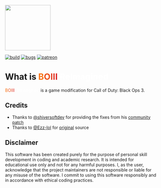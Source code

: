<img src="src/client/resources/icon.ico" width="150" height="150">

[![build](https://img.shields.io/github/actions/workflow/status/BiraruStudios/BOIII-ReImagined/build.yml?branch=main&label=Build&logo=github)](https://github.com/BiraruStudios/BOIII-ReImagined/actions)
[![bugs](https://img.shields.io/github/issues/BiraruStudios/BOIII-ReImagined/bug?label=Bugs&logo=github)](https://github.com/BiraruStudios/BOIII-ReImagined/issues?q=is%3Aissue+is%3Aopen+label%3Abug)
[![patreon](https://img.shields.io/badge/Patreon-support-red.svg?logo=patreon)](https://www.patreon.com/Biraru)
# What is <span style="color: #f97316">B</span><span style="color: #ec511c">O</span><span style="color: #e53f21">I</span><span style="color: #e23623">I</span><span style="color: #dc2626">I</span> <span style="color:white">ReImagined</span>

<span style="color: #f97316">B</span><span style="color: #ec511c">O</span><span style="color: #e53f21">I</span><span style="color: #e23623">I</span><span style="color: #dc2626">I</span> <span style="color: white">ReImagined</span> is a game modification for Call of Duty: Black Ops 3.

## Credits

- Thanks to <a href="https://github.com/shiversoftdev">@shiversoftdev</a> for providing the fixes from his <a href="https://github.com/shiversoftdev/t7patch">community patch</a>
- Thanks to <a href="https://github.com/Ezz-lol">@Ezz-lol</a> for <a href="https://github.com/Ezz-lol/boiii-free/tree/original">original</a> source

## Disclaimer

This software has been created purely for the purpose of personal skill development in coding and academic research. It is intended for educational use only and not for any harmful purposes. I, as the user, acknowledge that the project maintainers are not responsible or liable for any misuse of the software. I commit to using this software responsibly and in accordance with ethical coding practices.
